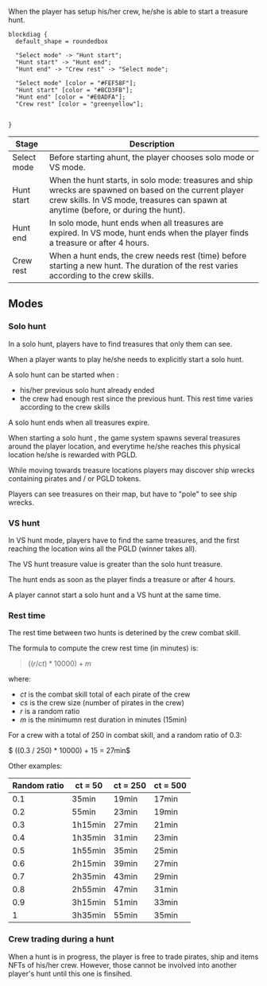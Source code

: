 
When the player has setup his/her crew, he/she is able to start a treasure hunt.

```blockdiag
blockdiag {
  default_shape = roundedbox
  
  "Select mode" -> "Hunt start";
  "Hunt start" -> "Hunt end";
  "Hunt end" -> "Crew rest" -> "Select mode";

  "Select mode" [color = "#FEF58F"];
  "Hunt start" [color = "#BCD3FB"];
  "Hunt end" [color = "#E0ADFA"];
  "Crew rest" [color = "greenyellow"];

 
}
```

| Stage      	| Description                                                                                           	|
|------------	|-------------------------------------------------------------------------------------------------------	|
| Select mode      	| Before starting ahunt, the player chooses solo mode or VS mode.                        	|
| Hunt start        	| When the hunt starts, in solo mode: treasures and ship wrecks are spawned on based on the current player crew skills. In VS mode, treasures can spawn at anytime (before, or during the hunt). 	|
| Hunt end 	| In solo mode, hunt ends when all treasures are expired. In VS mode, hunt ends when the player finds a treasure or after 4 hours.      	|
| Crew rest       	| When a hunt ends, the crew needs rest (time) before starting a new hunt. The duration of the rest varies according to the crew skills.                                      	|

## Modes

### Solo hunt

In a solo hunt, players have to find treasures that only them can see.

When a player wants to play he/she needs to explicitly start a solo hunt.

A solo hunt can be started when :
- his/her previous solo hunt already ended
- the crew had enough rest since the previous hunt. This rest time varies according to the crew skills

A solo hunt ends when all treasures expire.

When starting a solo hunt , the game system spawns several treasures around the player location, and everytime he/she reaches this physical location he/she is rewarded with PGLD.

While moving towards treasure locations players may discover ship wrecks containing pirates and / or PGLD tokens.

Players can see treasures on their map, but have to "pole" to see ship wrecks.

### VS hunt

In VS hunt mode, players have to find the same treasures, and the first reaching the location wins all the PGLD (winner takes all). 

The VS hunt treasure value is greater than the solo hunt treasure.

The hunt ends as soon as the player finds a treasure or after 4 hours.

A player cannot start a solo hunt and a VS hunt at the same time.

### Rest time

The rest time between two hunts is deterined by the crew combat skill.

The formula to compute the crew rest time (in minutes) is:

> $((r / ct ) * 10000) + m$

where:
- $ct$ is the combat skill total of each pirate of the crew
- $cs$ is the crew size (number of pirates in the crew)
- $r$ is a random ratio
- $m$ is the minimumn rest duration in minutes (15min)

For a crew with a total of 250 in combat skill, and a random ratio of 0.3:

$ ((0.3 / 250) * 10000) + 15 = 27min$

Other examples:

| Random ratio 	| ct = 50 	| ct = 250 	| ct = 500 	|
|--------------	|---------	|----------	|----------	|
| 0.1          	| 35min   	| 19min    	| 17min    	|
| 0.2          	| 55min   	| 23min    	| 19min    	|
| 0.3          	| 1h15min 	| 27min    	| 21min    	|
| 0.4          	| 1h35min 	| 31min    	| 23min    	|
| 0.5          	| 1h55min 	| 35min    	| 25min    	|
| 0.6          	| 2h15min 	| 39min    	| 27min    	|
| 0.7          	| 2h35min 	| 43min    	| 29min    	|
| 0.8          	| 2h55min 	| 47min    	| 31min    	|
| 0.9          	| 3h15min 	| 51min    	| 33min    	|
| 1            	| 3h35min 	| 55min    	| 35min    	|


### Crew trading during a hunt

When a hunt is in progress, the player is free to trade pirates, ship and items NFTs of his/her crew. However, those cannot be involved into another player's hunt until this one is finsihed.
